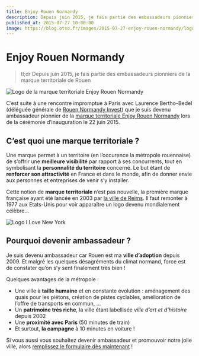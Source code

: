 ```yaml
---
title: Enjoy Rouen Normandy
description: Depuis juin 2015, je fais partie des embassadeurs pionniers de la marque territoriale de Rouen
published_at: 2015-07-27 10:00:00
image: https://blog.otso.fr/images/2015-07-27-enjoy-rouen-normandy/logo-enjoy-rouen-normandie.png
---
```


# Enjoy Rouen Normandy

> tl;dr Depuis juin 2015, je fais partie des embassadeurs pionniers de la marque territoriale de Rouen

![Logo de la marque territoriale Enjoy Rouen Normandy](images/2015-07-27-enjoy-rouen-normandy/logo-enjoy-rouen-normandie.png)

C’est suite à une rencontre impromptue à Paris avec Laurence Bertho-Bedel (déléguée générale de [Rouen Normandy Invest](http://www.rouennormandyinvest.com/)) que je suis devenu ambassadeur pionnier de la [marque territoriale Enjoy Rouen Normandy](http://www.enjoyrouennormandy.com/) lors de la cérémonie d’inauguration le 22 juin 2015.

## C’est quoi une marque territoriale ?

Une marque permet à un territoire (en l’occurence la métropole rouennaise) de s’offrir une **meilleure visibilité** par rapport à ses concurrents, tout en symbolisant la **personnalité du territoire** concerné. Le but étant de **renforcer son attractivité** en France et dans le monde, afin de donner envie aux personnes et entreprises de venir s’y installer.

Cette notion de **marque territoriale** n’est pas nouvelle, la première marque française ayant été lancée en 2003 par [la ville de Reims](http://www.investinreims.com/). Il faut remonter à 1977 aux Etats-Unis pour voir apparaître un logo devenu mondialement célèbre…

![Logo I Love New York](images/2015-07-27-enjoy-rouen-normandy/logo-i-love-new-york.gif)

## Pourquoi devenir ambassadeur ?

Je suis devenu ambassadeur car Rouen est ma **ville d’adoption** depuis 2009. Et malgré les quelques désagréments du climat normand, force est de constater qu’on s’y sent finalement très bien !

Quelques avantages de la métropole :

- Une ville à **taille humaine** et en constante évolution : aménagement des quais pour les piétons, création de pistes cyclables, amélioration de l’offre de transports en commun, …
- Un **patrimoine très riche**, la ville étant labellisée _ville d’art et d’histoire_ depuis 2002
- Une **proximité avec Paris** (50 minutes de train)
- Et surtout, **la campagne** à 10 minutes en voiture !

Si vous aussi vous souhaitez devenir ambassadeur et promouvoir notre jolie ville, alors [remplissez le formulaire dès maintenant](http://www.enjoyrouennormandy.com/devenir-ambassadeur/) !

